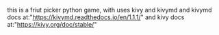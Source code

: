 this is a friut picker python game, with uses kivy and kivymd and kivymd docs at:"https://kivymd.readthedocs.io/en/1.1.1/" and kivy docs at:"https://kivy.org/doc/stable/"
